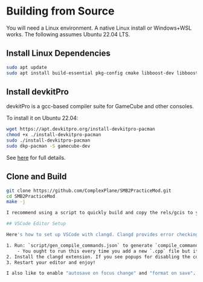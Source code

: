 # Building from Source

You will need a Linux environment. A native Linux install or Windows+WSL works. The following assumes Ubuntu 22.04 LTS.

## Install Linux Dependencies

```sh
sudo apt update
sudo apt install build-essential pkg-config cmake libboost-dev libboost-program-options-dev
```

## Install devkitPro

devkitPro is a gcc-based compiler suite for GameCube and other consoles.

To install it on Ubuntu 22.04:

```sh
wget https://apt.devkitpro.org/install-devkitpro-pacman
chmod +x ./install-devkitpro-pacman
sudo ./install-devkitpro-pacman
sudo dkp-pacman -S gamecube-dev
```

See [here](https://devkitpro.org/wiki/devkitPro_pacman) for full details.

## Clone and Build

```sh
git clone https://github.com/ComplexPlane/SMB2PracticeMod.git
cd SMB2PracticeMod
make -j

I recommend using a script to quickly build and copy the rels/gcis to your Dolphin directories. See the `script` directory for examples meant to be placed at the root of the repo and named `go.sh`.

## VSCode Editor Setup

Here's how to set up VSCode with clangd. Clangd provides error checking, autocompletion, formatting, and more. It's faster and more accurate than the Microsoft C++ extension in my experience.

1. Run: `script/gen_compile_commands.json` to generate `compile_commands.json` which clangd needs.
    - You ought to run this every time you add a new `.cpp` file but it may work fine if you forget.
2. Install the clangd extension. If you see popups for disabling the conflicting Microsoft C++ Intellisense or downloading clangd, go ahead and comply.
3. Restart your editor and enjoy!

I also like to enable "autosave on focus change" and "format on save". Clangd is used for formatting with the style defined in `.clang-format`.
